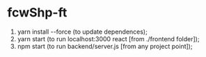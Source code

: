 # fcwShp-ft

1. yarn install --force (to update dependences);
2. yarn start (to run localhost:3000 react [from ./frontend folder]); 
3. npm start (to run backend/server.js [from any project point]);
